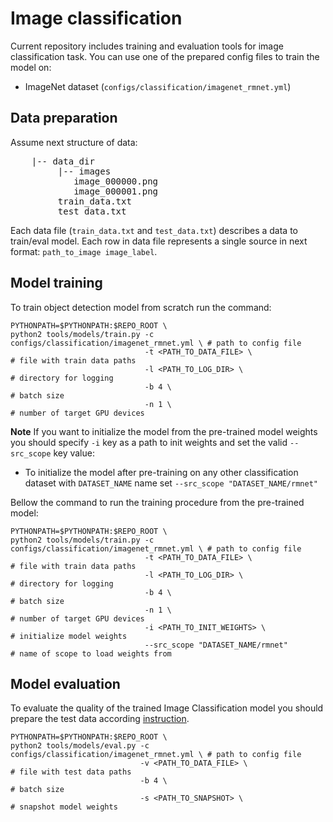 # Image classification
Current repository includes training and evaluation tools for image classification task. You can use one of the prepared config files to train the model on:
 - ImageNet dataset (`configs/classification/imagenet_rmnet.yml`)

## Data preparation
Assume next structure of data:
<pre>
    |-- data_dir
         |-- images
            image_000000.png
            image_000001.png
         train_data.txt
         test_data.txt
</pre>
Each data file (`train_data.txt` and `test_data.txt`) describes a data to train/eval model. Each row in data file represents a single source in next format: `path_to_image image_label`.


## Model training
To train object detection model from scratch run the command:
```Shell
PYTHONPATH=$PYTHONPATH:$REPO_ROOT \
python2 tools/models/train.py -c configs/classification/imagenet_rmnet.yml \ # path to config file
                              -t <PATH_TO_DATA_FILE> \                       # file with train data paths
                              -l <PATH_TO_LOG_DIR> \                         # directory for logging
                              -b 4 \                                         # batch size
                              -n 1 \                                         # number of target GPU devices
```

**Note** If you want to initialize the model from the pre-trained model weights you should specify `-i` key as a path to init weights and set the valid `--src_scope` key value:
 - To initialize the model after pre-training on any other classification dataset with `DATASET_NAME` name set `--src_scope "DATASET_NAME/rmnet"`

Bellow the command to run the training procedure from the pre-trained model:
```Shell
PYTHONPATH=$PYTHONPATH:$REPO_ROOT \
python2 tools/models/train.py -c configs/classification/imagenet_rmnet.yml \ # path to config file
                              -t <PATH_TO_DATA_FILE> \                       # file with train data paths
                              -l <PATH_TO_LOG_DIR> \                         # directory for logging
                              -b 4 \                                         # batch size
                              -n 1 \                                         # number of target GPU devices
                              -i <PATH_TO_INIT_WEIGHTS> \                    # initialize model weights
                              --src_scope "DATASET_NAME/rmnet"               # name of scope to load weights from
```

## Model evaluation
To evaluate the quality of the trained Image Classification model you should prepare the test data according [instruction](#data-preparation).

```Shell
PYTHONPATH=$PYTHONPATH:$REPO_ROOT \
python2 tools/models/eval.py -c configs/classification/imagenet_rmnet.yml \ # path to config file
                             -v <PATH_TO_DATA_FILE> \                       # file with test data paths
                             -b 4 \                                         # batch size
                             -s <PATH_TO_SNAPSHOT> \                        # snapshot model weights
```
